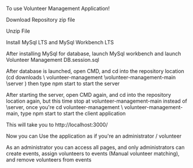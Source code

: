 To use Volunteer Management Application!


Download Repository zip file


Unzip File


Install MySql LTS and MySql Workbench LTS


After installing MySql for database, launch MySql workbench and launch Volunteer Management DB.session.sql


After database is launched, open CMD, and cd into the repository location (cd downloads \ volunteer-management \volunteer-management-main \server ) then type npm start to start the server


After starting the server, open CMD again, and cd into the repository location again, but this time stop at volunteer-management-main instead of \server, once you're cd volunteer-management \ volunteer-management-main, type npm start to start the client application


This will take you to http://localhost:3000/


Now you can Use the application as if you're an administrator / volunteer


As an administrator you can access all pages, and only administrators can create events, assign volunteers to events (Manual volunteer matching), and remove volunteers from events

